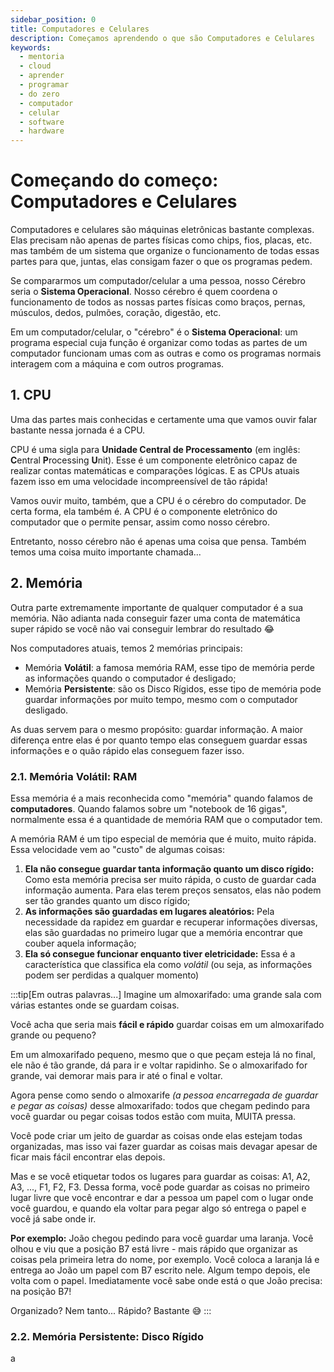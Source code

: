 ```yaml
---
sidebar_position: 0
title: Computadores e Celulares
description: Começamos aprendendo o que são Computadores e Celulares
keywords:
  - mentoria
  - cloud
  - aprender
  - programar
  - do zero
  - computador
  - celular
  - software
  - hardware
---
```


# Começando do começo: Computadores e Celulares

Computadores e celulares são máquinas eletrônicas bastante complexas. Elas precisam não apenas de partes físicas como chips, fios, placas, etc. mas também de um sistema que organize o funcionamento de todas essas partes para que, juntas, elas consigam fazer o que os programas pedem.

Se compararmos um computador/celular a uma pessoa, nosso Cérebro seria o **Sistema Operacional**. Nosso cérebro é quem coordena o funcionamento de todos as nossas partes físicas como braços, pernas, músculos, dedos, pulmões, coração, digestão, etc.

Em um computador/celular, o "cérebro" é o **Sistema Operacional**: um programa especial cuja função é organizar como todas as partes de um computador funcionam umas com as outras e como os programas normais interagem com a máquina e com outros programas.

## 1. CPU

Uma das partes mais conhecidas e certamente uma que vamos ouvir falar bastante nessa jornada é a CPU.

CPU é uma sigla para **Unidade Central de Processamento** (em inglês: **C**entral **P**rocessing **U**nit). Esse é um componente eletrônico capaz de realizar contas matemáticas e comparações lógicas. E as CPUs atuais fazem isso em uma velocidade incompreensível de tão rápida!

Vamos ouvir muito, também, que a CPU é o cérebro do computador. De certa forma, ela também é. A CPU é o componente eletrônico do computador que o permite pensar, assim como nosso cérebro.

Entretanto, nosso cérebro não é apenas uma coisa que pensa. Também temos uma coisa muito importante chamada...

## 2. Memória

Outra parte extremamente importante de qualquer computador é a sua memória. Não adianta nada conseguir fazer uma conta de matemática super rápido se você não vai conseguir lembrar do resultado 😂

Nos computadores atuais, temos 2 memórias principais:

* Memória **Volátil**: a famosa memória RAM, esse tipo de memória perde as informações quando o computador é desligado;
* Memória **Persistente**: são os Disco Rígidos, esse tipo de memória pode guardar informações por muito tempo, mesmo com o computador desligado.

As duas servem para o mesmo propósito: guardar informação. A maior diferença entre elas é por quanto tempo elas conseguem guardar essas informações e o quão rápido elas conseguem fazer isso.

### 2.1. Memória Volátil: RAM

Essa memória é a mais reconhecida como "memória" quando falamos de **computadores**. Quando falamos sobre um "notebook de 16 gigas", normalmente essa é a quantidade de memória RAM que o computador tem.

A memória RAM é um tipo especial de memória que é muito, muito rápida. Essa velocidade vem ao "custo" de algumas coisas:

1. **Ela não consegue guardar tanta informação quanto um disco rígido:** Como esta memória precisa ser muito rápida, o custo de guardar cada informação aumenta. Para elas terem preços sensatos, elas não podem ser tão grandes quanto um disco rígido;
2. **As informações são guardadas em lugares aleatórios:** Pela necessidade da rapidez em guardar e recuperar informações diversas, elas são guardadas no primeiro lugar que a memória encontrar que couber aquela informação;
3. **Ela só consegue funcionar enquanto tiver eletricidade:** Essa é a característica que classifica ela como *volátil* (ou seja, as informações podem ser perdidas a qualquer momento)

:::tip[Em outras palavras...]
Imagine um almoxarifado: uma grande sala com várias estantes onde se guardam coisas.

Você acha que seria mais **fácil e rápido** guardar coisas em um almoxarifado grande ou pequeno?

Em um almoxarifado pequeno, mesmo que o que peçam esteja lá no final, ele não é tão grande, dá para ir e voltar rapidinho. Se o almoxarifado for grande, vai demorar mais para ir até o final e voltar.

Agora pense como sendo o almoxarife *(a pessoa encarregada de guardar e pegar as coisas)* desse almoxarifado: todos que chegam pedindo para você guardar ou pegar coisas todos estão com muita, MUITA pressa.

Você pode criar um jeito de guardar as coisas onde elas estejam todas organizadas, mas isso vai fazer guardar as coisas mais devagar apesar de ficar mais fácil encontrar elas depois.

Mas e se você etiquetar todos os lugares para guardar as coisas: A1, A2, A3, ..., F1, F2, F3. Dessa forma, você pode guardar as coisas no primeiro lugar livre que você encontrar e dar a pessoa um papel com o lugar onde você guardou, e quando ela voltar para pegar algo só entrega o papel e você já sabe onde ir.

**Por exemplo:** João chegou pedindo para você guardar uma laranja. Você olhou e viu que a posição B7 está livre - mais rápido que organizar as coisas pela primeira letra do nome, por exemplo. Você coloca a laranja lá e entrega ao João um papel com B7 escrito nele. Algum tempo depois, ele volta com o papel. Imediatamente você sabe onde está o que João precisa: na posição B7!

Organizado? Nem tanto... Rápido? Bastante 😅
:::

### 2.2. Memória Persistente: Disco Rígido

a
